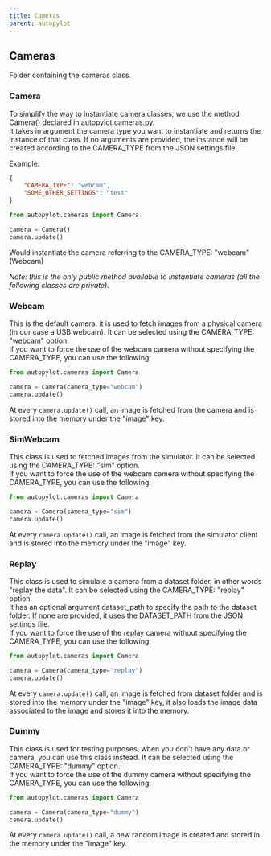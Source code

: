 ```yaml
---
title: Cameras
parent: autopylot
---
```


## Cameras
Folder containing the cameras class.

### Camera
To simplify the way to instantiate camera classes, we use the method Camera() declared in autopylot.cameras.py. \
It takes in argument the camera type you want to instantiate and returns the instance of that class.
If no arguments are provided, the instance will be created according to the CAMERA_TYPE from the JSON settings file.


Example:
```json
{
    "CAMERA_TYPE": "webcam",
    "SOME_OTHER_SETTINGS": "test"
}
```
```python
from autopylot.cameras import Camera

camera = Camera()
camera.update()
```
Would instantiate the camera referring to the CAMERA_TYPE: "webcam" (Webcam)

*Note: this is the only public method available to instantiate cameras (all the following classes are private).*


### Webcam
This is the default camera, it is used to fetch images from a physical camera (in our case a USB webcam). It can be selected using the CAMERA_TYPE: "webcam" option. \
If you want to force the use of the webcam camera without specifying the CAMERA_TYPE, you can use the following:
```python
from autopylot.cameras import Camera

camera = Camera(camera_type="webcam")
camera.update()
```
At every `camera.update()` call, an image is fetched from the camera and is stored into the memory under the "image" key.


### SimWebcam
This class is used to fetched images from the simulator. It can be selected using the CAMERA_TYPE: "sim" option. \
If you want to force the use of the webcam camera without specifying the CAMERA_TYPE, you can use the following:
```python
from autopylot.cameras import Camera

camera = Camera(camera_type="sim")
camera.update()
```
At every `camera.update()` call, an image is fetched from the simulator client and is stored into the memory under the "image" key.


### Replay
This class is used to simulate a camera from a dataset folder, in other words "replay the data". It can be selected using the CAMERA_TYPE: "replay" option. \
It has an optional argument dataset_path to specify the path to the dataset folder. If none are provided, it uses the DATASET_PATH from the JSON settings file. \
If you want to force the use of the replay camera without specifying the CAMERA_TYPE, you can use the following:
```python
from autopylot.cameras import Camera

camera = Camera(camera_type="replay")
camera.update()
```
At every `camera.update()` call, an image is fetched from dataset folder and is stored into the memory under the "image" key, it also loads the image data associated to the image and stores it into the memory.


### Dummy 
This class is used for testing purposes, when you don't have any data or camera, you can use this class instead. It can be selected using the CAMERA_TYPE: "dummy" option. \
If you want to force the use of the dummy camera without specifying the CAMERA_TYPE, you can use the following:
```python
from autopylot.cameras import Camera

camera = Camera(camera_type="dummy")
camera.update()
```
At every `camera.update()` call, a new random image is created and stored in the memory under the "image" key.
